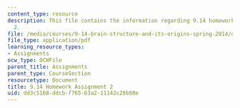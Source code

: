 ```yaml
---
content_type: resource
description: This file contains the information regarding 9.14 homework assignment
  2.
file: /media/courses/9-14-brain-structure-and-its-origins-spring-2014/dd3c5168ddcbf76563a211142c28b98e_MIT9_14S14_Homework2.pdf
file_type: application/pdf
learning_resource_types:
- Assignments
ocw_type: OCWFile
parent_title: Assignments
parent_type: CourseSection
resourcetype: Document
title: 9.14 Homework Assignment 2
uid: dd3c5168-ddcb-f765-63a2-11142c28b98e
---
```

